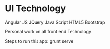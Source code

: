 UI Technology
=====

Angular JS
JQuery
Java Script
HTML5
Bootstrap

Personal work on all front end Technology

Steps to run this app:
grunt serve
